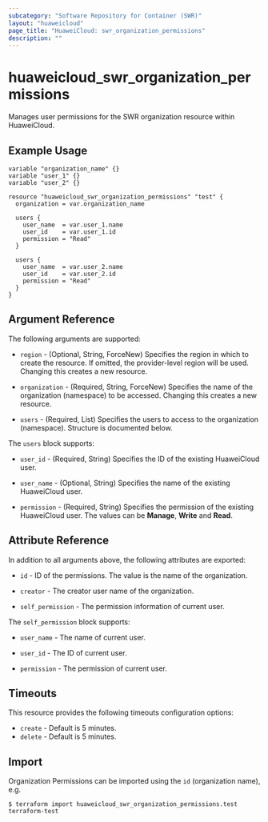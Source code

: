 ```yaml
---
subcategory: "Software Repository for Container (SWR)"
layout: "huaweicloud"
page_title: "HuaweiCloud: swr_organization_permissions"
description: ""
---
```


# huaweicloud_swr_organization_permissions

Manages user permissions for the SWR organization resource within HuaweiCloud.

## Example Usage

```hcl
variable "organization_name" {}
variable "user_1" {}
variable "user_2" {}

resource "huaweicloud_swr_organization_permissions" "test" {
  organization = var.organization_name

  users {
    user_name  = var.user_1.name
    user_id    = var.user_1.id
    permission = "Read"
  }

  users {
    user_name  = var.user_2.name
    user_id    = var.user_2.id
    permission = "Read"
  }
}
```

## Argument Reference

The following arguments are supported:

* `region` - (Optional, String, ForceNew) Specifies the region in which to create the resource. If omitted, the
  provider-level region will be used. Changing this creates a new resource.

* `organization` - (Required, String, ForceNew) Specifies the name of the organization (namespace) to be accessed.
  Changing this creates a new resource.

* `users` - (Required, List) Specifies the users to access to the organization (namespace).
  Structure is documented below.

The `users` block supports:

* `user_id` - (Required, String) Specifies the ID of the existing HuaweiCloud user.

* `user_name` - (Optional, String) Specifies the name of the existing HuaweiCloud user.

* `permission` - (Required, String) Specifies the permission of the existing HuaweiCloud user.
  The values can be **Manage**, **Write** and **Read**.

## Attribute Reference

In addition to all arguments above, the following attributes are exported:

* `id` - ID of the permissions. The value is the name of the organization.

* `creator` - The creator user name of the organization.

* `self_permission` - The permission information of current user.

The `self_permission` block supports:

* `user_name` - The name of current user.

* `user_id` - The ID of current user.

* `permission` - The permission of current user.

## Timeouts

This resource provides the following timeouts configuration options:

* `create` - Default is 5 minutes.
* `delete` - Default is 5 minutes.

## Import

Organization Permissions can be imported using the `id` (organization name), e.g.

```
$ terraform import huaweicloud_swr_organization_permissions.test terraform-test
```
